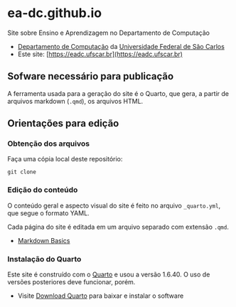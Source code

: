 
# ea-dc.github.io
Site sobre Ensino e Aprendizagem no Departamento de Computação

* [Departamento de Computação](http://www.dc.ufscar.br) da [Universidade Federal de São Carlos](http://www.ufscar.br)
* Este site: [https://eadc.ufscar.br](https://eadc.ufscar.br)


## Sofware necessário para publicação

A ferramenta usada para a geração do site é o Quarto, que gera, a partir de arquivos markdown (`.qmd`), os arquivos HTML.



## Orientações para edição



### Obtenção dos arquivos

Faça uma cópia local deste repositório:

```
git clone 
```

### Edição do conteúdo

O conteúdo geral e aspecto visual do site é feito no arquivo `_quarto.yml`, que segue o formato YAML.

Cada página do site é editada em um arquivo separado com extensão `.qmd`.

* [Markdown Basics](https://quarto.org/docs/authoring/markdown-basics.html)

### Instalação do Quarto

Este site é construído com o [Quarto](https://quarto.org/) e usou a versão 1.6.40. O uso de versões posteriores deve funcionar, porém.

* Visite [Download Quarto](https://quarto.org/docs/download/) para baixar e instalar o software
